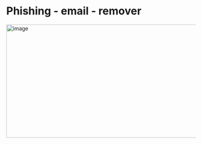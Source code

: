 
# Phishing - email - remover 
 
<img width="1096" height="302" alt="image" src="https://github.com/user-attachments/assets/fc56ccf3-6742-4d47-9b18-5643a4794115" />
